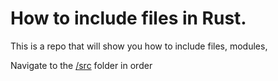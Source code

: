 # How to include files in Rust.

This is a repo that will show you how to include files, modules,

Navigate to the [/src](/src) folder in order
